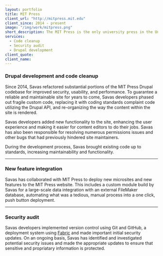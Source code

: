 ```yaml
---
layout: portfolio
title: MIT Press
client_url: "http://mitpress.mit.edu"
client_since: 2014 - present
image: "/img/work/mitpress.png"
short_description: The MIT Press is the only university press in the United States whose list is based in science and technology. MIT Press publishes about 200 new books a year and over 30 journals.
services:
  - Code cleanup
  - Security audit
  - Drupal development
client_quote:
client_name:
---
```


### Drupal development and code cleanup

Since 2014, Savas refactored substantial portions of the MIT Press Drupal codebase for improved security, usability, and performance. To guarantee a reliable and maintainable site for years to come, Savas developers phased out fragile custom code, replacing it with coding standards complaint code utilizing the Drupal API, and re-organizing the way the content within the site is rendered.

Savas developers added new functionality to the site, enhancing the user experience and making it easier for content editors to do their jobs. Savas has also been responsible for resolving numerous permissions issues and other bugs that had previously hindered site maintainers.

During the development process, Savas brought existing code up to standards, increasing maintainability and functionality.

---

### New feature integration

Savas has collaborated with MIT Press to deploy new microsites and new features to the MIT Press website. This includes a custom module build by Savas for a large-scale data integration with an external FileMaker database, automating what was a tedious, manual process into a one click, push button deployment.

---

### Security audit

Savas developers implemented version control using Git and GitHub, a deployment system using [Fabric](https://www.fabfile.org) and made important initial security updates. On an ongoing basis, Savas has identified and investigated potential security issues and made the appropriate updates to ensure that sensitive and propriatary information is protected.
